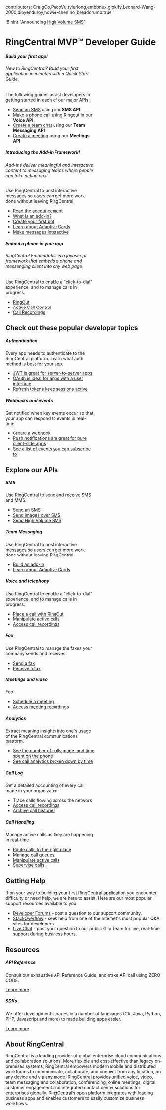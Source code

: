 contributors: CraigCo,PacoVu,tylerlong,embbnux,grokify,Leonard-Wang-2000,dibyenduroy,howie-chen
no_breadcrumb:true

!!! hint "Announcing [High Volume SMS](messaging/sms/high-volume)"

# RingCentral MVP™ Developer Guide

<div class="card-deck">

  <div class="card bg-light bg-gradient" style="width: 18rem;">
    <div class="card-body pt-0 pb-0">
      <h5 class="h3 card-title">Build your first app!</h5>
      <h6 class="h4 card-subtitle mt-0 mb-2">New to RingCentral? Build your first application in minutes with a Quick Start Guide.</h6>
      <p class="card-text">The following guides assist developers in getting started in each of our major APIs:</p>
      <ul class="pl-0 ml-4 pb-2">
      <li><a href="./messaging/quick-start/">Send an SMS</a> using our <strong>SMS API</strong>.</li> 
      <li><a href="./voice/quick-start/">Make a phone call</a> using Ringout in our <strong>Voice API</strong>.</li> 
      <li><a href="./team-messaging/quick-start/">Create a team chat</a> using our <strong>Team Messaging API</strong></li>
      <li><a href="./meetings/quick-start/">Create a meeting</a> using our <strong>Meetings API</strong></li>
      </ul>
    </div>
  </div>

  <div class="card bg-light bg-gradient" style="width: 18rem;">
    <div class="card-body pt-0 pb-0">
      <h5 class="h3 card-title">Introducing the Add-in Framework!</h5>
      <h6 class="h4 card-subtitle mt-0 mb-2">Add-ins deliver meaningful and interactive content to messaging teams where people can take action on it.</h6>
      <p class="card-text">Use RingCentral to post interactive messages so users can get more work done without leaving RingCentral.</p>
      <ul class="pl-0 ml-4 pb-2">
	  <li><a href="https://www.ringcentral.com/us/en/blog/ringcentral-add-ins-connects-all-your-apps-in-one-place/" class="card-link">Read the accouncement</a></li>
      <li><a href="./team-messaging/add-ins/" class="card-link">What is an add-in?</a></li>
      <li><a href="./team-messaging/bots/walkthrough/" class="card-link">Create your first bot</a></li>
      <li><a href="./team-messaging/adaptive-cards/" class="card-link">Learn about Adaptive Cards</a></li>
      <li><a href="./team-messaging/adaptive-cards/actions/" class="card-link">Make messages interactive</a></li>
      </ul>
    </div>
  </div>

  <div class="card bg-light bg-gradient" style="width: 18rem;">
    <div class="card-body pt-0 pb-0">
      <h5 class="h3 card-title">Embed a phone in your app</h5>
      <h6 class="h4 card-subtitle mt-0 mb-2">RingCentral Embeddable is a javascript framework that embeds a phone and messenging client into any web page</h6>
      <p class="card-text">Use RingCentral to enable a "click-to-dial" experience, and to manage calls in progress.</p>
      <ul class="pl-0 ml-4 pb-2">
      <li><a href="./voice/ringout/" class="card-link">RingOut</a></li>
      <li><a href="./voice/call-control/" class="card-link">Active Call Control</a></li>
      <li><a href="./voice/call-log/recordings/" class="card-link">Call Recordings</a></li>
      </ul>
    </div>
  </div>
</div>

## Check out these popular developer topics

<div class="card-deck">

  <div class="card" style="width: 18rem;">
    <div class="card-body pt-0 pb-0">
      <h5 class="h5 card-title">Authentication</h5>
      <p class="card-text">Every app needs to authenticate to the RingCentral platform. Learn what auth method is best for your app.</p>
      <ul class="pl-0 ml-4">
      <li><a href="./authentication/jwt/quick-start/" class="card-link">JWT is great for server-to-server apps</a></li>
      <li><a href="./authentication/quick-start/" class="card-link">OAuth is ideal for apps with a user interface</a></li>
      <li><a href="./authentication/refresh-tokens/" class="card-link">Refresh tokens keep sessions active</a></li>
      </ul>
    </div>
  </div>

  <div class="card" style="width: 18rem;">
    <div class="card-body pt-0 pb-0">
      <h5 class="h5 card-title">Webhooks and events</h5>
      <p class="card-text">Get notified when key events occur so that your app can respond to events in real-time.</p>
      <ul class="pl-0 ml-4">
      <li><a href="./notifications/webhooks/creating-webhooks/" class="card-link">Create a webhook</a></li>
      <li><a href="./notifications/push-notifications/pubnub/" class="card-link">Push notifications are great for pure client-side apps</a></li>
      <li><a href="https://developers.ringcentral.com/api-reference/Account-Presence-Event" class="card-link">See a list of events you can subscribe to</a></li>
      </ul>
    </div>
  </div>
</div>

## Explore our APIs

<div class="card-deck">

  <div class="card" style="width: 18rem;">
    <div class="card-body pt-0 pb-0">
      <h5 class="h5 card-title">SMS</h5>
      <p class="card-text">Use RingCentral to send and receive SMS and MMS.</p>
      <ul class="pl-0 ml-4">
      <li><a href="./messaging/sms/sending-sms/" class="card-link">Send an SMS</a></li>
      <li><a href="./messaging/sms/sending-images/" class="card-link">Send images over SMS</a></li>
      <li><a href="./messaging/sms/high-volume/sending-highvolume-sms" class="card-link">Send High Volume SMS</a></li>
      </ul>
    </div>
  </div>

  <div class="card" style="width: 18rem;">
    <div class="card-body pt-0 pb-0">
      <h5 class="h5 card-title">Team Messaging</h5>
      <p class="card-text">Use RingCentral to post interactive messages so users can get more work done without leaving RingCentral.</p>
      <ul class="pl-0 ml-4">
      <li><a href="./team-messaging/add-ins/creation/" class="card-link">Build an add-in</a></li>
      <li><a href="./team-messaging/adaptive-cards/" class="card-link">Learn about Adaptive Cards</a></li>
      </ul>
    </div>
  </div>

  <div class="card" style="width: 18rem;">
    <div class="card-body pt-0 pb-0">
      <h5 class="h5 card-title">Voice and telephony</h5>
      <p class="card-text">Use RingCentral to enable a "click-to-dial" experience, and to manage calls in progress.</p>
      <ul class="pl-0 ml-4">
      <li><a href="./voice/ringout/" class="card-link">Place a call with RingOut</a></li>
      <li><a href="./voice/call-control/" class="card-link">Manipulate active calls</a></li>
      <li><a href="./voice/call-log/recordings/" class="card-link">Access call recordings</a></li>
      </ul>
    </div>
  </div>
  
  <div class="card" style="width: 18rem;">
    <div class="card-body pt-0 pb-0">
      <h5 class="h5 card-title">Fax</h5>
      <p class="card-text">Use RingCentral to manage the faxes your company sends and receives.</p>
      <ul class="pl-0 ml-4">
      <li><a href="./messaging/fax/sending-faxes/" class="card-link">Send a fax</a></li>
      <li><a href="./messaging/fax/receiving-faxes/" class="card-link">Receive a fax</a></li>
      </ul>
    </div>
  </div>
  
</div>

<div class="card-deck">

  <div class="card" style="width: 18rem;">
    <div class="card-body pt-0 pb-0">
      <h5 class="h5 card-title">Meetings and video</h5>
      <p class="card-text">Foo</p>
      <ul class="pl-0 ml-4">
      <li><a href="./meetings/quick-start/" class="card-link">Schedule a meeting</a></li>
      <li><a href="https://developers.ringcentral.com/api-reference/Meeting-Recordings/listAccountMeetingRecordings" class="card-link">Access meeting recordings</a></li>
      </ul>
    </div>
  </div>

  <div class="card" style="width: 18rem;">
    <div class="card-body pt-0 pb-0">
      <h5 class="h5 card-title">Analytics</h5>
      <p class="card-text">Extract meaning insights into one's usage of the RingCentral communications platform.</p>
      <ul class="pl-0 ml-4">
      <li><a href="./analytics/aggregate" class="card-link">See the number of calls made, and time spent on the phone</a></li>
      <li><a href="./analytics/timeline" class="card-link">See call analytics broken down by time</a></li>
      </ul>
    </div>
  </div>

  <div class="card" style="width: 18rem;">
    <div class="card-body pt-0 pb-0">
      <h5 class="h5 card-title">Call Log</h5>
      <p class="card-text">Get a detailed accounting of every call made in your organizaton.</p>
      <ul class="pl-0 ml-4">
	  <li><a href="./voice/call-log/details" class="card-link">Trace calls flowing across the network</a></li>
      <li><a href="./voice/call-log/recordings" class="card-link">Access call recordings</a></li>
      <li><a href="./voice/call-log/archival" class="card-link">Archive call histories</a></li>
      </ul>
    </div>
  </div>

  <div class="card" style="width: 18rem;">
    <div class="card-body pt-0 pb-0">
      <h5 class="h5 card-title">Call Handling</h5>
      <p class="card-text">Manage active calls as they are happening in real-time</p>
      <ul class="pl-0 ml-4">
      <li><a href="./voice/call-routing" class="card-link">Route calls to the right place</a></li>
      <li><a href="./voice/call-routing/manual/call-queues" class="card-link">Manage call queues</a></li>
      <li><a href="./voice/call-control" class="card-link">Manipulate active calls</a></li>
      <li><a href="./voice/supervision" class="card-link">Supervise calls</a></li>
      </ul>
    </div>
  </div>

</div>

## Getting Help

If on your way to building your first RingCentral application you encounter difficulty or need help, we are here to assist. Here are our most popular support resources available to you:

* [Developer Forums](https://devcommunity.ringcentral.com/) - post a question to our support community.
* [StackOverflow](http://stackoverflow.com/questions/tagged/ringcentral) - seek help from one of the Internet's most popular Q&A sites for developers.
* [Live Chat](https://developer.ringcentral.com/community.html) - post your question to our public Glip Team for live, real-time support during business hours.

## Resources

<div class="card-deck">
  <div class="card">
    <div class="card-body">
      <h5 class="h5 card-title">API Reference</h5>
      <p class="card-text">Consult our exhaustive API Reference Guide, and make API call using ZERO CODE.</p>
      <a href="https://developer.ringcentral.com/api-reference" class="btn btn-primary">Learn more</a>
    </div>
  </div>
  <div class="card">
    <div class="card-body">
      <h5 class="h5 card-title">SDKs</h5>
      <p class="card-text">We offer development libraries in a number of languages (C#, Java, Python, PHP, Javascript and more) to made building apps easier.</p>
      <a href="https://developer.ringcentral.com/library/sdks.html" class="btn btn-primary">Learn more</a>
    </div>
  </div>
</div>

## About RingCentral

RingCentral is a leading provider of global enterprise cloud communications and collaboration solutions. More flexible and cost-effective than legacy on-premises systems, RingCentral empowers modern mobile and distributed workforces to communicate, collaborate, and connect from any location, on any device and via any mode. RingCentral provides unified voice, video, team messaging and collaboration, conferencing, online meetings, digital customer engagement and integrated contact center solutions for enterprises globally. RingCentral’s open platform integrates with leading business apps and enables customers to easily customize business workflows.
